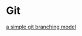 # Git #
[a simple git branching model](https://gist.github.com/jbenet/ee6c9ac48068889b0912 "a simple git branching model")